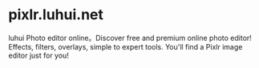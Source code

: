 # pixlr.luhui.net
luhui Photo editor online。Discover free and premium online photo editor! Effects, filters, overlays, simple to expert tools. You'll find a Pixlr image editor just for you!
